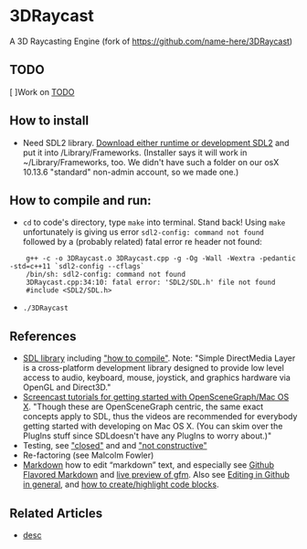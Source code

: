 # 3DRaycast
A 3D Raycasting Engine (fork of https://github.com/name-here/3DRaycast)

## TODO
[ ]Work on [TODO](TODO.md)


## How to install
* Need SDL2 library. [Download either runtime or development SDL2](https://www.libsdl.org/download-2.0.php) and put it into /Library/Frameworks. (Installer says it will work in ~/Library/Frameworks, too. We didn't have such a folder on our osX 10.13.6 "standard" non-admin account, so we made one.)


## How to compile and run:
* ```cd``` to code's directory, type ```make``` into terminal. Stand back!
 Using ```make``` unfortunately is giving us error ```sdl2-config: command not found``` followed by a (probably related) fatal error re header not found:
```
    g++ -c -o 3DRaycast.o 3DRaycast.cpp -g -Og -Wall -Wextra -pedantic -std=c++11 `sdl2-config --cflags`
    /bin/sh: sdl2-config: command not found
    3DRaycast.cpp:34:10: fatal error: 'SDL2/SDL.h' file not found
    #include <SDL2/SDL.h>
```
* ```./3DRaycast```


## References
* [SDL library](https://wiki.libsdl.org/) including ["how to compile"](https://wiki.libsdl.org/Installation). Note: "Simple DirectMedia Layer is a cross-platform development library designed to provide low level access to audio, keyboard, mouse, joystick, and graphics hardware via OpenGL and Direct3D."
* [Screencast tutorials for getting started with OpenSceneGraph/Mac OS X](	http://www.openscenegraph.org/projects/osg/wiki/Support/Tutorials/MacOSXTips). 
"Though these are OpenSceneGraph centric, the same exact concepts apply to	SDL, thus the videos are recommended for everybody getting started with	developing on Mac OS X. (You can skim over the PlugIns stuff since SDLdoesn't have any PlugIns to worry about.)"
* Testing, see ["closed"](https://stackoverflow.com/questions/91384/unit-testing-for-c-code-tools-and-methodology) and and ["not constructive"](https://stackoverflow.com/questions/242926/comparison-of-c-unit-test-frameworks)
* Re-factoring (see Malcolm Fowler)
* [Markdown](https://daringfireball.net/projects/markdown/) how to edit “markdown” text, and especially see [Github Flavored Markdown](github.github.com/gfm) and [live preview of gfm](jbt.github.io/markdown-editor).
Also see [Editing in Github in general](https://help.github.com/articles/about-writing-and-formatting-on-github/), 
and [how to create/highlight code blocks](https://help.github.com/articles/creating-and-highlighting-code-blocks/).


## Related Articles
* [desc](uri)
